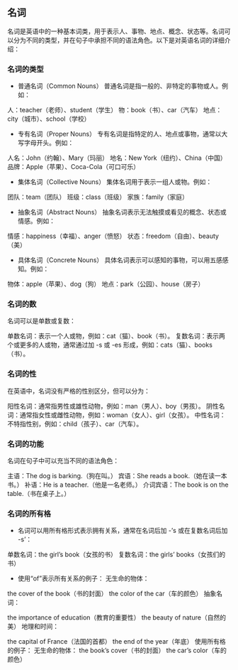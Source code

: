 ## 名词
名词是英语中的一种基本词类，用于表示人、事物、地点、概念、状态等。名词可以分为不同的类型，并在句子中承担不同的语法角色。以下是对英语名词的详细介绍：

### 名词的类型
- 普通名词（Common Nouns）
普通名词是指一般的、非特定的事物或人。例如：

人：teacher（老师）、student（学生）
物：book（书）、car（汽车）
地点：city（城市）、school（学校）
- 专有名词（Proper Nouns）
专有名词是指特定的人、地点或事物，通常以大写字母开头。例如：

人名：John（约翰）、Mary（玛丽）
地名：New York（纽约）、China（中国）
品牌：Apple（苹果）、Coca-Cola（可口可乐）
- 集体名词（Collective Nouns）
集体名词用于表示一组人或物。例如：

团队：team（团队）
班级：class（班级）
家族：family（家庭）
- 抽象名词（Abstract Nouns）
抽象名词表示无法触摸或看见的概念、状态或情感。例如：

情感：happiness（幸福）、anger（愤怒）
状态：freedom（自由）、beauty（美）
- 具体名词（Concrete Nouns）
具体名词表示可以感知的事物，可以用五感感知。例如：

物体：apple（苹果）、dog（狗）
地点：park（公园）、house（房子）
### 名词的数
名词可以是单数或复数：

单数名词：表示一个人或物，例如：cat（猫）、book（书）。
复数名词：表示两个或更多的人或物，通常通过加 -s 或 -es 形成，例如：cats（猫）、books（书）。
### 名词的性
在英语中，名词没有严格的性别区分，但可以分为：

阳性名词：通常指男性或雄性动物，例如：man（男人）、boy（男孩）。
阴性名词：通常指女性或雌性动物，例如：woman（女人）、girl（女孩）。
中性名词：不特指性别，例如：child（孩子）、car（汽车）。
### 名词的功能
名词在句子中可以充当不同的语法角色：

主语：The dog is barking.（狗在叫。）
宾语：She reads a book.（她在读一本书。）
补语：He is a teacher.（他是一名老师。）
介词宾语：The book is on the table.（书在桌子上。）
### 名词的所有格
- 名词可以用所有格形式表示拥有关系，通常在名词后加 -’s 或在复数名词后加 -s’：

单数名词：the girl’s book（女孩的书）
复数名词：the girls’ books（女孩们的书）

- 使用“of”表示所有关系的例子：
无生命的物体：

the cover of the book（书的封面）
the color of the car（车的颜色）
抽象名词：

the importance of education（教育的重要性）
the beauty of nature（自然的美）
地理和时间：

the capital of France（法国的首都）
the end of the year（年底）
使用所有格的例子：
无生命的物体：
the book’s cover（书的封面）
the car’s color（车的颜色）

